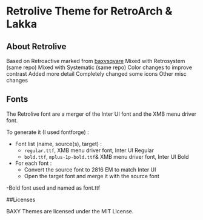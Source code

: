 Retrolive Theme for RetroArch & Lakka
====================

About Retrolive
-----------------

 Based on Retroactive marked from [baxysqyare](https://github.com/baxysquare/baxy-retroarch-themes) 
 Mixed with Retrosystem (same repo)
 Mixed with Systematic (same repo)
 Color changes to improve contrast
 Added more detail
 Completely changed some icons
 Other misc changes

	
## Fonts
The Retrolive font are a merger of the Inter UI font and the XMB menu driver font. 

To generate it (I used fontforge) :
- Font list (name, source(s), target) :
    - `regular.ttf`, XMB menu driver font, Inter UI Regular
    - `bold.ttf`, `mplus-1p-bold.ttf`& XMB menu driver font, Inter UI Bold
- For each font : 
    - Convert the source font to 2816 EM to match Inter UI
    - Open the target font and merge it with the source font

-Bold font used and named as font.ttf



##Licenses

BAXY Themes are licensed under the MIT License.
